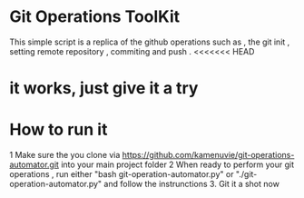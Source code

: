 # Git Operations ToolKit
This simple script is a replica of the github operations such as , the git init , setting remote repository , commiting and push .
<<<<<<< HEAD
# it works, just give it a try 

# How to run it 
1 Make sure the you clone via https://github.com/kamenuvie/git-operations-automator.git into your main project folder
2 When ready to perform your git operations , run either "bash git-operation-automator.py" or "./git-operation-automator.py" and follow the instrunctions
3. Git it a shot now 
